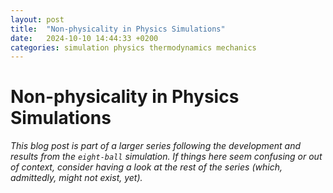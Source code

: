 ```yaml
---
layout: post
title:  "Non-physicality in Physics Simulations"
date:   2024-10-10 14:44:33 +0200
categories: simulation physics thermodynamics mechanics
---
```

# Non-physicality in Physics Simulations

*This blog post is part of a larger series following the development and results from the `eight-ball` simulation.
If things here seem confusing or out of context, consider having a look at the rest of the series (which, admittedly,
might not exist, yet).*
